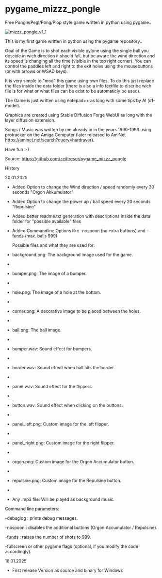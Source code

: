 # pygame_mizzz_pongle
Free Pongle/Pegl/Pong/Plop style game written in python using pygame..

![mizzz_pongle_v1_1](https://github.com/user-attachments/assets/b5cf0f20-cb9f-4b59-a5aa-76c516c843c0)

This is my first game written in python using the pygame repository..

Goal of the Game is to shot each visible pylone using the single ball you descide
in wich direction it should fall, but be aware the wind direction and its speed is
changing all the time (visible in the top right corner). You can control the paddles
left and right to the exit holes using the mousebuttons (or with arrows or WSAD keys).

It is very simple to "mod" this game using own files.
To do this just replace the files inside the data folder (there is also a info textfile
to discribe wich file is for what or what files can be exist to be automaticly be used).

The Game is just written using notepad++ as long with some tips by AI (o1-model).

Graphics are created using Stable Diffusion Forge WebUI as long with the layer diffusion
extension.

Songs / Music was written by me already in in the years 1990-1993 using protracker on the
Amiga Computer (later released to AmiNet https://aminet.net/search?query=hardraver).

Have fun :-)

Source: https://github.com/zeittresor/pygame_mizzz_pongle

History

20.01.2025
- Added Option to change the Wind direction / speed randomly every 30 seconds "Orgon Akkumulator"
- Added Option to change the power up / ball speed every 20 seconds "Repulsine"
- Added better readme.txt generation with descriptions inside the data folder for "possible available" files
- Added Commandline Options like -nospoon (no extra buttons) and -funds (max. balls 999)

  Possible files and what they are used for:
  
- background.png: The background image used for the game.
- 
- bumper.png: The image of a bumper.
- 
- hole.png: The image of a hole at the bottom.
- 
- corner.png: A decorative image to be placed between the holes.
- 
- ball.png: The ball image.
- 
- bumper.wav: Sound effect for bumpers.
- 
- border.wav: Sound effect when ball hits the border.
- 
- panel.wav: Sound effect for the flippers.
- 
- button.wav: Sound effect when clicking on the buttons.
- 
- panel_left.png: Custom image for the left flipper.
- 
- panel_right.png: Custom image for the right flipper.
- 
- orgon.png: Custom image for the Orgon Accumulator button.
- 
- repulsine.png: Custom image for the Repulsine button.
- 
- Any .mp3 file: Will be played as background music.

  

Command line parameters:

-debuglog : prints debug messages.

-nospoon : disables the additional buttons (Orgon Accumulator / Repulsine).

-funds : raises the number of shots to 999.

-fullscreen or other pygame flags (optional, if you modify the code accordingly).


18.01.2025
- First release Version as source and binary for Windows
